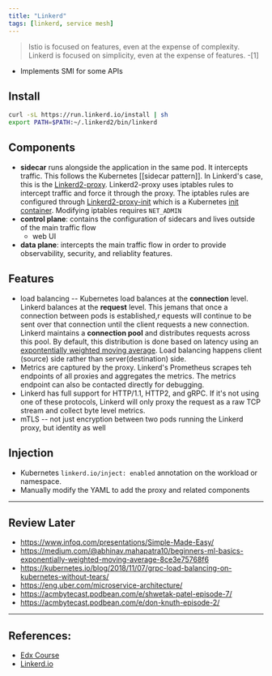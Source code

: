 ```yaml
---
title: "Linkerd"
tags: [linkerd, service mesh]
---
```


> Istio is focused on features, even at the expense of complexity. Linkerd is focused on simplicity, even at the expense of features. -[1]

* Implements SMI for some APIs


## Install

``` bash
curl -sL https://run.linkerd.io/install | sh
export PATH=$PATH:~/.linkerd2/bin/linkerd
```

## Components
* **sidecar** runs alongside the application in the same pod. It intercepts traffic. This follows the Kubernetes [[sidecar pattern]]. In Linkerd's case, this is the [Linkerd2-proxy](https://github.com/linkerd/linkerd2-proxy). Linkerd2-proxy uses iptables rules to intercept traffic and force it through the proxy. The iptables rules are configured through [Linkerd2-proxy-init](https://github.com/linkerd/linkerd2-proxy-init) which is a Kubernetes [init container](https://kubernetes.io/docs/concepts/workloads/pods/init-containers/). Modifying iptables requires `NET_ADMIN`
* **control plane**: contains the configuration of sidecars and lives outside of the main traffic flow 
   * web UI
* **data plane**: intercepts the main traffic flow in order to provide observability, security, and reliablity features.


## Features
* load balancing -- Kubernetes load balances at the **connection** level. Linkerd balances at the **request** level. This jemans that once a connection between pods is established,r equests will continue to be sent over that connection until the client requests a new connection. Linkerd maintains a **connection pool** and distributes requests across this pool. By default, this distribution is done based on latency using an [expontentially weighted moving average](https://medium.com/@abhinav.mahapatra10/beginners-ml-basics-exponentially-weighted-moving-average-8ce3e75768f6). Load balancing happens client (source) side rather than server(destination) side.
* Metrics are captured by the proxy. Linkerd's Prometheus scrapes teh endpoints of all proxies and aggregates the metrics. The metrics endpoint can also be contacted directly for debugging.
* Linkerd has full support for HTTP/1.1, HTTP2, and gRPC. If it's not using one of these protocols, Linkerd will only proxy the request as a raw TCP stream and collect byte level metrics.
* mTLS -- not just encryption between two pods running the Linkerd proxy, but identity as well
## Injection
* Kubernetes `linkerd.io/inject: enabled` annotation on the workload or namespace.
* Manually modify the YAML to add the proxy and related components

---
## Review Later
* https://www.infoq.com/presentations/Simple-Made-Easy/
* https://medium.com/@abhinav.mahapatra10/beginners-ml-basics-exponentially-weighted-moving-average-8ce3e75768f6
* https://kubernetes.io/blog/2018/11/07/grpc-load-balancing-on-kubernetes-without-tears/
* https://eng.uber.com/microservice-architecture/
* https://acmbytecast.podbean.com/e/shwetak-patel-episode-7/
* https://acmbytecast.podbean.com/e/don-knuth-episode-2/

---

## References:
* [Edx Course](https://www.edx.org/course/introduction-to-service-mesh-with-linkerd)
* [Linkerd.io](https://linkerd.io/)

